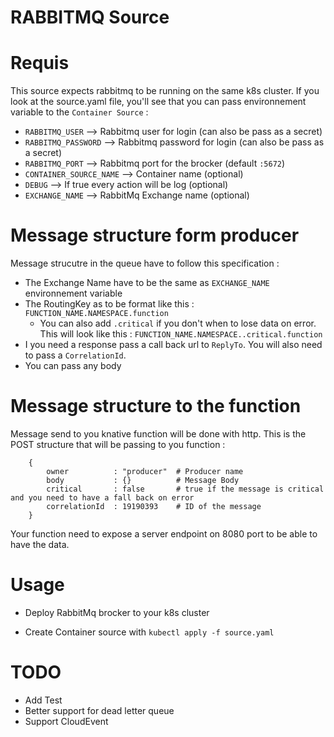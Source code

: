 # RABBITMQ Source

# Requis
This source expects rabbitmq to be running on the same k8s cluster. If you look at the source.yaml file, you'll see that you can pass environnement variable to the `Container Source` : 
- `RABBITMQ_USER`           --> Rabbitmq user for login (can also be pass as a secret)
- `RABBITMQ_PASSWORD`       --> Rabbitmq password for login (can also be pass as a secret)
- `RABBITMQ_PORT`           --> Rabbitmq port for the brocker (default `:5672`)
- `CONTAINER_SOURCE_NAME`   --> Container name (optional)
- `DEBUG`                   --> If true every action will be log (optional)
- `EXCHANGE_NAME`           --> RabbitMq Exchange name (optional)

# Message structure form producer
Message strucutre in the queue have to follow this specification :
- The Exchange Name have to be the same as `EXCHANGE_NAME` environnement variable
- The RoutingKey as to be format like this : `FUNCTION_NAME.NAMESPACE.function`
    - You can also add `.critical` if you don't when to lose data on error. This will look like this :  `FUNCTION_NAME.NAMESPACE..critical.function`
- I you need a response pass a call back url to `ReplyTo`. You will also need to pass a `CorrelationId`.
- You can pass any body

# Message structure to the function
Message send to you knative function will be done with http. This is the POST structure that will be passing to you function : 
````
    {
        owner          : "producer"  # Producer name
        body           : {}          # Message Body
        critical       : false       # true if the message is critical and you need to have a fall back on error
        correlationId  : 19190393    # ID of the message
    }
````
Your function need to expose a server endpoint on 8080 port to be able to have the data.

# Usage
- Deploy RabbitMq brocker to your k8s cluster

- Create Container source with `kubectl apply -f source.yaml`

# TODO 
  - Add Test
  - Better support for dead letter queue
  - Support CloudEvent